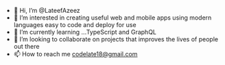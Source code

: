 - 👋 Hi, I’m @LateefAzeez
- 👀 I’m interested in creating useful web and mobile apps using modern languages easy to code and deploy for use
- 🌱 I’m currently learning ...TypeScript and GraphQL
- 💞️ I’m looking to collaborate on projects that improves the lives of people out there
- 📫 How to reach me codelate18@gmail.com

<!---
LateefAzeez/LateefAzeez is a ✨ special ✨ repository because its `README.md` (this file) appears on your GitHub profile.
You can click the Preview link to take a look at your changes.
--->
